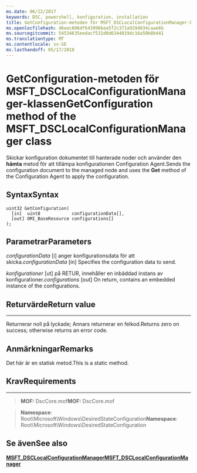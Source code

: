 ```yaml
---
ms.date: 06/12/2017
keywords: DSC, powershell, konfiguration, installation
title: GetConfiguration-metoden för MSFT_DSCLocalConfigurationManager-klassen
ms.openlocfilehash: 46eec896df643996bea5f2c371a9294034caae6b
ms.sourcegitcommit: 54534635eedacf531d8d6344019dc16a50b8b441
ms.translationtype: MT
ms.contentlocale: sv-SE
ms.lasthandoff: 05/17/2018
---
```

# <a name="getconfiguration-method-of-the-msftdsclocalconfigurationmanager-class"></a><span data-ttu-id="2eeaf-103">GetConfiguration-metoden för MSFT_DSCLocalConfigurationManager-klassen</span><span class="sxs-lookup"><span data-stu-id="2eeaf-103">GetConfiguration method of the MSFT_DSCLocalConfigurationManager class</span></span>

<span data-ttu-id="2eeaf-104">Skickar konfiguration dokumentet till hanterade noder och använder den **hämta** metod för att tillämpa konfigurationen Configuration Agent.</span><span class="sxs-lookup"><span data-stu-id="2eeaf-104">Sends the configuration document to the managed node and uses the **Get** method of the Configuration Agent to apply the configuration.</span></span>

<a name="syntax"></a><span data-ttu-id="2eeaf-105">Syntax</span><span class="sxs-lookup"><span data-stu-id="2eeaf-105">Syntax</span></span>
------

```mof
uint32 GetConfiguration(
  [in]  uint8            configurationData[],
  [out] OMI_BaseResource configurations[]
);
```

<a name="parameters"></a><span data-ttu-id="2eeaf-106">Parametrar</span><span class="sxs-lookup"><span data-stu-id="2eeaf-106">Parameters</span></span>
----------

<span data-ttu-id="2eeaf-107">*configurationData* \[i\] anger konfigurationsdata för att skicka.</span><span class="sxs-lookup"><span data-stu-id="2eeaf-107">*configurationData* \[in\] Specifies the configuration data to send.</span></span>

<span data-ttu-id="2eeaf-108">*konfigurationer* \[ut\] på RETUR, innehåller en inbäddad instans av konfigurationer.</span><span class="sxs-lookup"><span data-stu-id="2eeaf-108">*configurations* \[out\] On return, contains an embedded instance of the configurations.</span></span>

## <a name="return-value"></a><span data-ttu-id="2eeaf-109">Returvärde</span><span class="sxs-lookup"><span data-stu-id="2eeaf-109">Return value</span></span>
------------

<span data-ttu-id="2eeaf-110">Returnerar noll på lyckade; Annars returnerar en felkod.</span><span class="sxs-lookup"><span data-stu-id="2eeaf-110">Returns zero on success; otherwise returns an error code.</span></span>

## <a name="remarks"></a><span data-ttu-id="2eeaf-111">Anmärkningar</span><span class="sxs-lookup"><span data-stu-id="2eeaf-111">Remarks</span></span>

<span data-ttu-id="2eeaf-112">Det här är en statisk metod.</span><span class="sxs-lookup"><span data-stu-id="2eeaf-112">This is a static method.</span></span>

## <a name="requirements"></a><span data-ttu-id="2eeaf-113">Krav</span><span class="sxs-lookup"><span data-stu-id="2eeaf-113">Requirements</span></span>
------------
><span data-ttu-id="2eeaf-114">**MOF:** DscCore.mof</span><span class="sxs-lookup"><span data-stu-id="2eeaf-114">**MOF:** DscCore.mof</span></span>

><span data-ttu-id="2eeaf-115">**Namespace**: Root\Microsoft\Windows\DesiredStateConfiguration</span><span class="sxs-lookup"><span data-stu-id="2eeaf-115">**Namespace**: Root\Microsoft\Windows\DesiredStateConfiguration</span></span>


## <a name="see-also"></a><span data-ttu-id="2eeaf-116">Se även</span><span class="sxs-lookup"><span data-stu-id="2eeaf-116">See also</span></span>


[<span data-ttu-id="2eeaf-117">**MSFT_DSCLocalConfigurationManager**</span><span class="sxs-lookup"><span data-stu-id="2eeaf-117">**MSFT_DSCLocalConfigurationManager**</span></span>](msft-dsclocalconfigurationmanager.md)